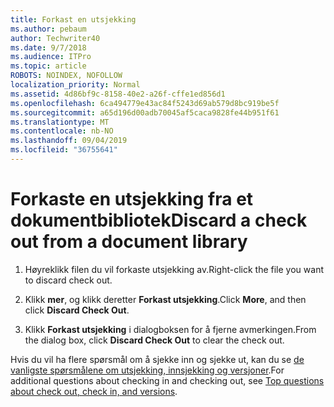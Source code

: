 ```yaml
---
title: Forkast en utsjekking
ms.author: pebaum
author: Techwriter40
ms.date: 9/7/2018
ms.audience: ITPro
ms.topic: article
ROBOTS: NOINDEX, NOFOLLOW
localization_priority: Normal
ms.assetid: 4d86bf9c-8158-40e2-a26f-cffe1ed856d1
ms.openlocfilehash: 6ca494779e43ac84f5243d69ab579d8bc919be5f
ms.sourcegitcommit: a65d196d00adb70045af5caca9828fe44b951f61
ms.translationtype: MT
ms.contentlocale: nb-NO
ms.lasthandoff: 09/04/2019
ms.locfileid: "36755641"
---
```

# <a name="discard-a-check-out-from-a-document-library"></a><span data-ttu-id="7e646-102">Forkaste en utsjekking fra et dokumentbibliotek</span><span class="sxs-lookup"><span data-stu-id="7e646-102">Discard a check out from a document library</span></span>

1. <span data-ttu-id="7e646-103">Høyreklikk filen du vil forkaste utsjekking av.</span><span class="sxs-lookup"><span data-stu-id="7e646-103">Right-click the file you want to discard check out.</span></span>
    
2. <span data-ttu-id="7e646-104">Klikk **mer**, og klikk deretter **Forkast utsjekking**.</span><span class="sxs-lookup"><span data-stu-id="7e646-104">Click **More**, and then click **Discard Check Out**.</span></span> 
    
3. <span data-ttu-id="7e646-105">Klikk **Forkast utsjekking** i dialogboksen for å fjerne avmerkingen.</span><span class="sxs-lookup"><span data-stu-id="7e646-105">From the dialog box, click **Discard Check Out** to clear the check out.</span></span> 
    
<span data-ttu-id="7e646-106">Hvis du vil ha flere spørsmål om å sjekke inn og sjekke ut, kan du se [de vanligste spørsmålene om utsjekking, innsjekking og versjoner](https://go.microsoft.com/fwlink/?linkid=2018786).</span><span class="sxs-lookup"><span data-stu-id="7e646-106">For additional questions about checking in and checking out, see [Top questions about check out, check in, and versions](https://go.microsoft.com/fwlink/?linkid=2018786).</span></span>
  

